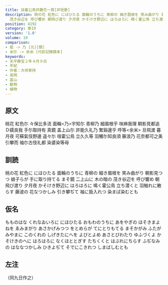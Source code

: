 ```yaml
---
title: 詠霍公鳥并藤花一首[并短歌]
description: 桃の花 紅色に にほひたる 面輪のうちに 青柳の 細き眉根を 笑み曲がり 朝影見つつ 娘子らが 手に取り持てる まそ鏡 二上山に 木の暗の
  茂き谷辺を 呼び響め 朝飛び渡り 夕月夜 かそけき野辺に はろはろに 鳴く霍公鳥 立ち潜くと 羽触れに散らす 藤波の 花なつかしみ 引き攀ぢて 袖に扱入れつ 染まば染むとも
position: 4192
category: 巻19
version: '1.0'
volume: 19
comparison:
- 能 -> 乃 [元][類]
- 米尓 -> 余米 [代匠記精撰本]
keywords:
- 天平勝宝２年４月９日
- 年紀
- 作者：大伴家持
- 高岡
- 富山
- 動物
- 植物
---
```


## 原文

桃花 紅色尓 々保比多流 面輪<乃>宇知尓 青柳乃 細眉根乎 咲麻我理 朝影見都追 Ｄ嬬良我 手尓取持有 真鏡 盖上山尓 許能久礼乃 繁谿邊乎 呼等<余米> 旦飛渡 暮月夜 可蘇氣伎野邊 遥々尓 喧霍公鳥 立久久等 羽觸尓知良須 藤浪乃 花奈都可之美 引攀而 袖尓古伎礼都 染婆染等母

## 訓読

桃の花 紅色に にほひたる 面輪のうちに 青柳の 細き眉根を 笑み曲がり 朝影見つつ 娘子らが 手に取り持てる まそ鏡 二上山に 木の暗の 茂き谷辺を 呼び響め 朝飛び渡り 夕月夜 かそけき野辺に はろはろに 鳴く霍公鳥 立ち潜くと 羽触れに散らす 藤波の 花なつかしみ 引き攀ぢて 袖に扱入れつ 染まば染むとも

## 仮名

もものはな くれなゐいろに にほひたる おもわのうちに あをやぎの ほそきまよねを ゑみまがり あさかげみつつ をとめらが てにとりもてる まそかがみ ふたがみやまに このくれの しげきたにへを よびとよめ あさとびわたり ゆふづくよ かそけきのへに はろはろに なくほととぎす たちくくと はぶれにちらす ふぢなみの はななつかしみ ひきよぢて そでにこきれつ しまばしむとも

## 左注

（同九日作之）
